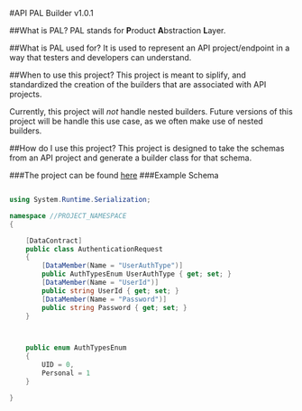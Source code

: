 #API PAL Builder v1.0.1

##What is PAL?
PAL stands for **P**roduct **A**bstraction **L**ayer.

##What is PAL used for? 
It is used to represent an API project/endpoint in a way that testers and developers can understand. 

##When to use this project?
This project is meant to siplify, and standardized the creation of the builders that are associated with API projects.

Currently, this project will *not* handle nested builders. Future versions of this project will be handle this use case, as we often make use of nested builders.

##How do I use this project?
This project is designed to take the schemas from an API project and generate a builder class for that schema.

###The project can be found [here](https://dragonegger2.github.io/BuilderBuilder/)
###Example Schema
```cs

using System.Runtime.Serialization;

namespace //PROJECT_NAMESPACE
{

    [DataContract]
    public class AuthenticationRequest
    {
        [DataMember(Name = "UserAuthType")]
        public AuthTypesEnum UserAuthType { get; set; }
        [DataMember(Name = "UserId")]
        public string UserId { get; set; }
        [DataMember(Name = "Password")]
        public string Password { get; set; }
    }



    public enum AuthTypesEnum
    {
        UID = 0,
        Personal = 1
    }

}
```